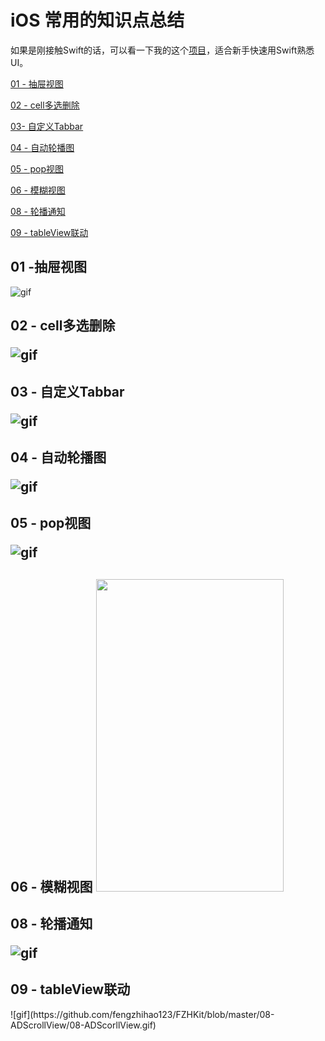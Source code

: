 # iOS 常用的知识点总结

如果是刚接触Swift的话，可以看一下我的这个[项目](https://github.com/fengzhihao123/UI-Swift)，适合新手快速用Swift熟悉UI。


<a href="#C1">01 - 抽屉视图</a>

<a href="#C2">02 - cell多选删除</a>

<a href="#C3">03- 自定义Tabbar</a>

<a href="#C4">04 - 自动轮播图</a>

<a href="#C5">05 - pop视图</a>

<a href="#C6">06 - 模糊视图</a>

<a href="#C8">08 - 轮播通知</a>

<a href="#C8">09 - tableView联动</a>

<h2><a name="C1">01 -抽屉视图</a></h2>

![gif](https://github.com/fengzhihao123/CommonKnowledgeSummary/blob/master/01-FZHDrawerView/01-DrawerView.gif)

<h2><a name="C2">02 - cell多选删除</a>

![gif](https://github.com/fengzhihao123/CommonKnowledgeSummary/blob/master/02-FZHDeleteCells/02-FZHDeleteCells.gif)

<h2><a name="C3">03 - 自定义Tabbar</a>

![gif](https://github.com/fengzhihao123/CommonKnowledgeSummary/blob/master/03-FZHTabbarController/03-FZHTabbarCOntroller.gif)

<h2><a name="C4">04 - 自动轮播图</a>

![gif](https://github.com/fengzhihao123/FZHKit/blob/master/04-FZHAutoScroll/04-UIScrollView.gif)

<h2><a name="C5">05 - pop视图</a>

![gif](https://github.com/fengzhihao123/FZHKit/blob/master/05-FZHPopView/05-FZHPopView.gif)

<h2><a name="C6">06 - 模糊视图</a>

<img src="https://github.com/fengzhihao123/FZHKit/blob/master/06-FZHBlurred/屏幕快照%202016-11-02%20下午5.31.49.png" width="300" height="500">

<h2><a name="C8">08 - 轮播通知</a>

![gif](https://github.com/fengzhihao123/FZHKit/blob/master/08-ADScrollView/08-ADScorllView.gif)

<h2><a name="C9">09 - tableView联动</a></h2>
![gif](https://github.com/fengzhihao123/FZHKit/blob/master/08-ADScrollView/08-ADScorllView.gif)
